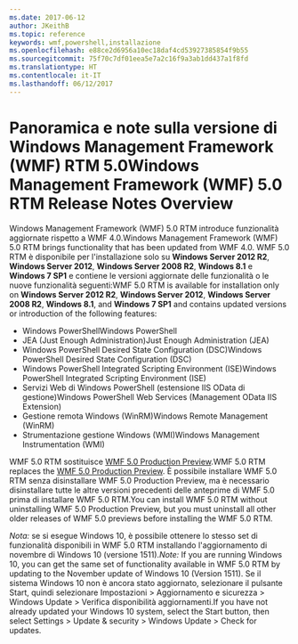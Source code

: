 ```yaml
---
ms.date: 2017-06-12
author: JKeithB
ms.topic: reference
keywords: wmf,powershell,installazione
ms.openlocfilehash: e88ce2d6956a10ec18daf4cd53927385854f9b55
ms.sourcegitcommit: 75f70c7df01eea5e7a2c16f9a3ab1dd437a1f8fd
ms.translationtype: HT
ms.contentlocale: it-IT
ms.lasthandoff: 06/12/2017
---
```

# <a name="windows-management-framework-wmf-50-rtm-release-notes-overview"></a><span data-ttu-id="719c2-102">Panoramica e note sulla versione di Windows Management Framework (WMF) RTM 5.0</span><span class="sxs-lookup"><span data-stu-id="719c2-102">Windows Management Framework (WMF) 5.0 RTM Release Notes Overview</span></span>

<span data-ttu-id="719c2-103">Windows Management Framework (WMF) 5.0 RTM introduce funzionalità aggiornate rispetto a WMF 4.0.</span><span class="sxs-lookup"><span data-stu-id="719c2-103">Windows Management Framework (WMF) 5.0 RTM brings functionality that has been updated from WMF 4.0.</span></span> <span data-ttu-id="719c2-104">WMF 5.0 RTM è disponibile per l'installazione solo su **Windows Server 2012 R2**, **Windows Server 2012**, **Windows Server 2008 R2**, **Windows 8.1** e **Windows 7 SP1** e contiene le versioni aggiornate delle funzionalità o le nuove funzionalità seguenti:</span><span class="sxs-lookup"><span data-stu-id="719c2-104">WMF 5.0 RTM is available for installation only on **Windows Server 2012 R2**, **Windows Server 2012**, **Windows Server 2008 R2**, **Windows 8.1**, and **Windows 7 SP1** and contains updated versions or introduction of the following features:</span></span>

- <span data-ttu-id="719c2-105">Windows PowerShell</span><span class="sxs-lookup"><span data-stu-id="719c2-105">Windows PowerShell</span></span>
- <span data-ttu-id="719c2-106">JEA (Just Enough Administration)</span><span class="sxs-lookup"><span data-stu-id="719c2-106">Just Enough Administration (JEA)</span></span>
- <span data-ttu-id="719c2-107">Windows PowerShell Desired State Configuration (DSC)</span><span class="sxs-lookup"><span data-stu-id="719c2-107">Windows PowerShell Desired State Configuration (DSC)</span></span>
- <span data-ttu-id="719c2-108">Windows PowerShell Integrated Scripting Environment (ISE)</span><span class="sxs-lookup"><span data-stu-id="719c2-108">Windows PowerShell Integrated Scripting Environment (ISE)</span></span>
- <span data-ttu-id="719c2-109">Servizi Web di Windows PowerShell (estensione IIS OData di gestione)</span><span class="sxs-lookup"><span data-stu-id="719c2-109">Windows PowerShell Web Services (Management OData IIS Extension)</span></span> 
- <span data-ttu-id="719c2-110">Gestione remota Windows (WinRM)</span><span class="sxs-lookup"><span data-stu-id="719c2-110">Windows Remote Management (WinRM)</span></span>
- <span data-ttu-id="719c2-111">Strumentazione gestione Windows (WMI)</span><span class="sxs-lookup"><span data-stu-id="719c2-111">Windows Management Instrumentation (WMI)</span></span> 

<span data-ttu-id="719c2-112">WMF 5.0 RTM sostituisce [WMF 5.0 Production Preview](http://blogs.msdn.com/b/powershell/archive/2015/08/31/windows-management-framework-5-0-production-preview-is-now-available.aspx).</span><span class="sxs-lookup"><span data-stu-id="719c2-112">WMF 5.0 RTM replaces the [WMF 5.0 Production Preview](http://blogs.msdn.com/b/powershell/archive/2015/08/31/windows-management-framework-5-0-production-preview-is-now-available.aspx).</span></span> <span data-ttu-id="719c2-113">È possibile installare WMF 5.0 RTM senza disinstallare WMF 5.0 Production Preview, ma è necessario disinstallare tutte le altre versioni precedenti delle anteprime di WMF 5.0 prima di installare WMF 5.0 RTM.</span><span class="sxs-lookup"><span data-stu-id="719c2-113">You can install WMF 5.0 RTM without uninstalling WMF 5.0 Production Preview, but you must uninstall all other older releases of WMF 5.0 previews before installing the WMF 5.0 RTM.</span></span>

<span data-ttu-id="719c2-114">*Nota:* se si esegue Windows 10, è possibile ottenere lo stesso set di funzionalità disponibili in WMF 5.0 RTM installando l'aggiornamento di novembre di Windows 10 (versione 1511).</span><span class="sxs-lookup"><span data-stu-id="719c2-114">*Note:* If you are running Windows 10, you can get the same set of functionality available in WMF 5.0 RTM by updating to the November update of Windows 10 (Version 1511).</span></span> <span data-ttu-id="719c2-115">Se il sistema Windows 10 non è ancora stato aggiornato, selezionare il pulsante Start, quindi selezionare Impostazioni > Aggiornamento e sicurezza > Windows Update > Verifica disponibilità aggiornamenti.</span><span class="sxs-lookup"><span data-stu-id="719c2-115">If you have not already updated your Windows 10 system, select the Start button, then select Settings > Update & security > Windows Update > Check for updates.</span></span> 

